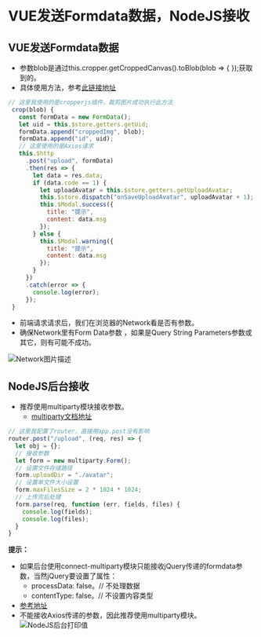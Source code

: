 # VUE发送Formdata数据，NodeJS接收

## VUE发送Formdata数据

* 参数blob是通过this.cropper.getCroppedCanvas().toBlob(blob => { });获取到的。
* 具体使用方法，参考[此链接地址](https://www.npmjs.com/package/cropperjs)

```JavaScript
// 这里我使用的是cropperjs插件，裁剪图片成功执行此方法
 crop(blob) {
   const formData = new FormData();
   let uid = this.$store.getters.getUid;
   formData.append("croppedImg", blob);
   formData.append("id", uid);
   // 这里使用的是Axios请求
   this.$http
     .post("upload", formData)
     .then(res => {
       let data = res.data;
       if (data.code == 1) {
         let uploadAvatar = this.$store.getters.getUploadAvatar;
         this.$store.dispatch("onSaveUploadAvatar", uploadAvatar + 1);
         this.$Modal.success({
           title: "提示",
           content: data.msg
         });
       } else {
         this.$Modal.warning({
           title: "提示",
           content: data.msg
         });
       }
     })
     .catch(error => {
       console.log(error);
     });
 }
```

* 前端请求请求后，我们在浏览器的Network看是否有参数。
* 确保Network里有Form Data参数 ，如果是Query String Parameters参数或其它，则有可能不成功。

![Network图片描述](https://img-blog.csdnimg.cn/20190429165958306.png)

## NodeJS后台接收

* 推荐使用multiparty模块接收参数。
  * [multiparty文档地址](https://www.npmjs.com/package/multiparty)

```JavaScript
// 这里我配置了router，直接用app.post没有影响
router.post("/upload", (req, res) => {
  let obj = {};
  // 接收参数
  let form = new multiparty.Form();
  // 设置文件存储路径
  form.uploadDir = "./avatar";
  // 设置单文件大小设置
  form.maxFilesSize = 2 * 1024 * 1024;
  // 上传完后处理
  form.parse(req, function (err, fields, files) {
    console.log(fields);
    console.log(files);
  }
}
```

**提示：**

* 如果后台使用connect-multiparty模块只能接收jQuery传递的formdata参数，当然jQuery要设置了属性：
  * processData: false。// 不处理数据
  * contentType: false。// 不设置内容类型
* [参考地址](https://developer.mozilla.org/zh-CN/docs/Web/API/FormData/Using_FormData_Objects)
* 不能接收Axios传递的参数，因此推荐使用multiparty模块。
![NodeJS后台打印值](https://img-blog.csdnimg.cn/20190429171234794.png)
